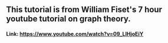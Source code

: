 ## This tutorial is from William Fiset's 7 hour youtube tutorial on graph theory. 
#### Link: https://www.youtube.com/watch?v=09_LlHjoEiY 
